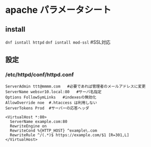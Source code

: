 # apache パラメータシート

## install
`dnf isntall httpd`
`dnf isntall mod-ssl` #SSL対応

## 設定

### /etc/httpd/conf/httpd.conf
```
ServerAdmin ttt@mmmm.com   #必要であれば管理者のメールアドレスに変更
ServerName websvr10.local:80   #サーバ名指定
Options FollowSymLinks   #indexesの無効化
AllowOverride noe  #.htaccess は利用しない
ServerTokens Prod  #サーバーの応答ヘッダ
```
``` #https用追記
<VirtualHost *:80>
  ServerName example.com:80
  RewriteEngine on
  RewriteCond %{HTTP_HOST} ^example\.com
  RewriteRule ^/(.*)$ https://example.com/$1 [R=301,L]
</VirtualHost>
```

